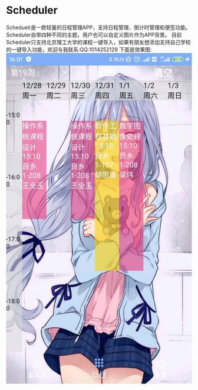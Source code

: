 # Scheduler
Scheduelr是一款轻量的日程管理APP，支持日程管理、倒计时管理和便签功能。
Scheduler自带四种不同的主题，用户也可以自定义图片作为APP背景。
目前Scheduler只支持北京理工大学的课程一键导入，如果有朋友想添加支持自己学校的一键导入功能，欢迎与我联系:QQ:1014252129
下面是效果图:
![](https://github.com/jkouubb/Scheduler/blob/master/image/Cache_3d53a4e9eae22631..jpg)
